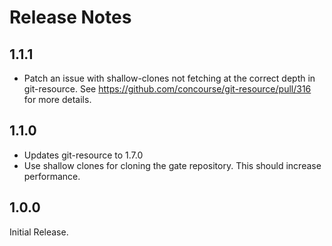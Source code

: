 # Release Notes

## 1.1.1

- Patch an issue with shallow-clones not fetching at the correct depth in git-resource.
  See https://github.com/concourse/git-resource/pull/316 for more details.

## 1.1.0

- Updates git-resource to 1.7.0
- Use shallow clones for cloning the gate repository. This should increase performance.

## 1.0.0

Initial Release.
